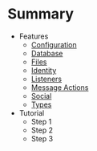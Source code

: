 # Summary

* Features
  * [Configuration](features/configuration.md)
  * [Database](features/database.md)
  * [Files](features/files.md)
  * [Identity](features/identity.md)
  * [Listeners](features/listeners.md)
  * [Message Actions](features/message-actions.md)
  * [Social](features/social.md)
  * [Types](features/types.md)
* Tutorial
  * Step 1
  * Step 2
  * Step 3

